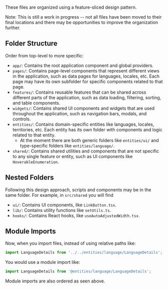 These files are organized using a feature-sliced design pattern.

Note: This is still a work in progress -- not all files have been moved to their final locations and there may be opportunities to improve the organization further.

## Folder Structure

Order from top-level to more specific:

- `app/`: Contains the root application component and global providers.
- `pages/`: Contains page-level components that represent different views in the application, such as data pages for languages, locales, etc. Each page may have its own subfolder for specific components related to that page.
- `features/`: Contains reusable features that can be shared across different parts of the application, such as data loading, filtering, sorting, and table components.
- `widgets/`: Contains shared UI components and widgets that are used throughout the application, such as navigation bars, modals, and controls.
- `entities/`: Contains domain-specific entities like languages, locales, territories, etc. Each entity has its own folder with components and logic related to that entity.
  - At the moment there are both generic folders like `entities/ui/` and type-specific folders like `entities/language/`.
- `shared/`: Contains shared utilities and components that are not specific to any single feature or entity, such as UI components like `HoverableEnumeration`.

## Nested Folders

Following this design approach, scripts and components may be in the same folder. For example, in `src/shared` you will find

- `ui/`: Contains UI components, like `LinkButton.tsx`.
- `lib/`: Contains utility functions like `setUtils.ts`.
- `hooks/`: Contains React hooks, like `useAutoAdjustedWidth.tsx`.

## Module Imports

Now, when you import files, instead of using relative paths like:

```typescript
import LanguageDetails from '../../entities/language/LanguageDetails';
```

You would use a module import like:

```typescript
import LanguageDetails from '@entities/language/LanguageDetails';
```

Module imports are also ordered as seen above.
